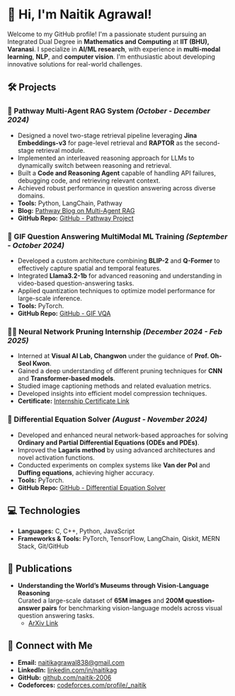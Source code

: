 # 👋 Hi, I'm Naitik Agrawal!

Welcome to my GitHub profile! I'm a passionate student pursuing an Integrated Dual Degree in **Mathematics and Computing** at **IIT (BHU), Varanasi**. I specialize in **AI/ML research**, with experience in **multi-modal learning**, **NLP**, and **computer vision**. I'm enthusiastic about developing innovative solutions for real-world challenges.

## 🛠️ Projects

### 🚀 Pathway Multi-Agent RAG System *(October - December 2024)*
- Designed a novel two-stage retrieval pipeline leveraging **Jina Embeddings-v3** for page-level retrieval and **RAPTOR** as the second-stage retrieval module.
- Implemented an interleaved reasoning approach for LLMs to dynamically switch between reasoning and retrieval.
- Built a **Code and Reasoning Agent** capable of handling API failures, debugging code, and retrieving relevant context.
- Achieved robust performance in question answering across diverse domains.
- **Tools:** Python, LangChain, Pathway
- **Blog:** [Pathway Blog on Multi-Agent RAG](https://pathway.com/blog/multi-agent-rag-interleaved-retrieval-reasoning/)
- **GitHub Repo:** [GitHub - Pathway Project](https://github.com/naitik-2006/Dynamic-Multi-Agent-RAG-Pathway)

### 🎥 GIF Question Answering MultiModal ML Training *(September - October 2024)*
- Developed a custom architecture combining **BLIP-2** and **Q-Former** to effectively capture spatial and temporal features.
- Integrated **Llama3.2-1b** for advanced reasoning and understanding in video-based question-answering tasks.
- Applied quantization techniques to optimize model performance for large-scale inference.
- **Tools:** PyTorch.
- **GitHub Repo:** [GitHub - GIF VQA](https://github.com/naitik-2006/gif_vqa)

### 🧑‍💻 Neural Network Pruning Internship *(December 2024 - Feb 2025)*
- Interned at **Visual AI Lab, Changwon** under the guidance of **Prof. Oh-Seol Kwon**.
- Gained a deep understanding of different pruning techniques for **CNN** and **Transformer-based models**.
- Studied image captioning methods and related evaluation metrics.
- Developed insights into efficient model compression techniques.
- **Certificate:** [Internship Certificate Link](https://drive.google.com/file/d/1-j01dOYQQerU3BkY8kuZNuz6SAzf6hC_/view?usp=sharing)

### 🔢 Differential Equation Solver *(August - November 2024)*
- Developed and enhanced neural network-based approaches for solving **Ordinary and Partial Differential Equations (ODEs and PDEs)**.
- Improved the **Lagaris method** by using advanced architectures and novel activation functions.
- Conducted experiments on complex systems like **Van der Pol** and **Duffing equations**, achieving higher accuracy.
- **Tools:** PyTorch.
- **GitHub Repo:** [GitHub - Differential Equation Solver](https://github.com/naitik-2006/Differetial_Equation_Solver)

## 💻 Technologies
- **Languages:** C, C++, Python, JavaScript  
- **Frameworks & Tools:** PyTorch, TensorFlow, LangChain, Qiskit, MERN Stack, Git/GitHub  

## 📰 Publications
- **Understanding the World’s Museums through Vision-Language Reasoning**  
  Curated a large-scale dataset of **65M images** and **200M question-answer pairs** for benchmarking vision-language models across visual question answering tasks.  
  - [ArXiv Link](https://arxiv.org/abs/2412.01370)

## 🔗 Connect with Me
- **Email:** naitikagrawal838@gmail.com
- **LinkedIn:** [linkedin.com/in/naitikag](https://www.linkedin.com/in/naitikag)  
- **GitHub:** [github.com/naitik-2006](https://github.com/naitik-2006)  
- **Codeforces:** [codeforces.com/profile/_naitik](https://codeforces.com/profile/naitik_)  
